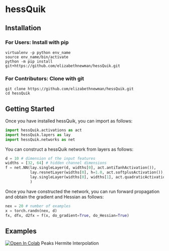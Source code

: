 # hessQuik

## Installation

### For Users: Install with **pip**

```console
virtualenv -p python env_name
source env_name/bin/activate
python -m pip install git+https://github.com/elizabethnewman/hessQuik.git
```

### For Contributors: Clone with **git**

```console
git clone https://github.com/elizabethnewman/hessQuik.git
cd hessQuik
```



[comment]: <> (Install package)

[comment]: <> ([comment]: <> &#40;https://adamj.eu/tech/2019/03/11/pip-install-from-a-git-repository/&#41;)

[comment]: <> (```html)

[comment]: <> (python -m pip install git+https://github.com/elizabethnewman/hessQuik.git)

[comment]: <> (```)

[comment]: <> (If the repository is private, use)

[comment]: <> (```html)

[comment]: <> (python -m pip install git+ssh://git@github.com/elizabethnewman/hessQuik.git)

[comment]: <> (```)

[comment]: <> (Make sure to import torch before importing hessQuik &#40;this is a bug currently&#41;)

[comment]: <> (If hessQuik updated, reinstall via one of the following:)

[comment]: <> (```html)

[comment]: <> (pip install --upgrade --force-reinstall <package>)

[comment]: <> (pip install -I <package>)

[comment]: <> (pip install --ignore-installed <package>)

[comment]: <> (```)

[comment]: <> (When finished, deactivate virtual environment.)

[comment]: <> (```html)

[comment]: <> (deactivate)

[comment]: <> (```)

## Getting Started

Once you have installed hessQuik, you can import as follows:
```python
import hessQuik.activations as act
import hessQuik.layers as lay
import hessQuik.networks as net
```

You can construct a hessQuik network from layers as follows:
```python
d = 10 # dimension of the input features
widths = [32, 64] # hidden channel dimensions
f = net.NN(lay.singleLayer(d, widths[0], act.antiTanhActivation()), 
           lay.resnetLayer(widths[0], h=1.0, act.softplusActivation()),
           lay.singleLayer(widths[0], widths[1], act.quadraticActivation())
           )
```

Once you have constructed the network, you can run forward propagation and obtain the gradient and Hessian as follows:
```python
nex = 20 # number of examples
x = torch.randn(nex, d)
fx, dfx, d2fx = f(x, do_gradient=True, do_Hessian=True)
```

## Examples
[![Open In Colab](https://colab.research.google.com/assets/colab-badge.svg)](https://colab.research.google.com/drive/1GCUSR9fGhQ9PoqfPxv8qRfqf88_ibyUA?usp=sharing) Peaks Hermite Interpolation